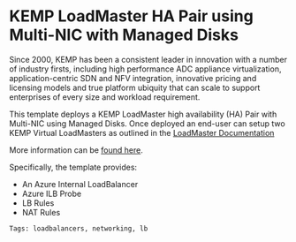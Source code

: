 # KEMP LoadMaster HA Pair using Multi-NIC with Managed Disks

Since 2000, KEMP has been a consistent leader in innovation with a number of industry firsts, including high performance ADC appliance virtualization, application-centric SDN and NFV integration, innovative pricing and licensing models and true platform ubiquity that can scale to support enterprises of every size and workload requirement.

This template deploys a KEMP LoadMaster high availability (HA) Pair with Multi-NIC using Managed Disks. Once deployed an end-user can setup two KEMP Virtual LoadMasters as outlined in the [LoadMaster Documentation](https://support.kemptechnologies.com/hc/en-us/articles/203859775-HA-for-Azure-Marketplace-Classic-Interface-)

More information can be [found here](https://kemptechnologies.com/solutions/microsoft-load-balancing/loadmaster-azure/).

Specifically, the template provides:
* An Azure Internal LoadBalancer
* Azure ILB Probe
* LB Rules
* NAT Rules 


``Tags: loadbalancers, networking, lb``

